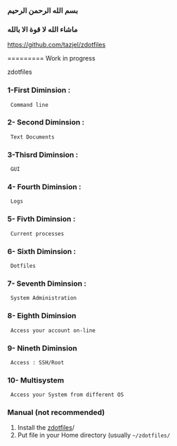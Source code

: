 
### بسم الله الرحمن الرحيم
### ماشاء الله لا قوة الا بالله


https://github.com/tazjel/zdotfiles


=========
Work in progress

zdotfiles

### 1-First Diminsion :
     Command line
### 2- Second Diminsion :
     Text Documents
### 3-Thisrd Diminsion :
     GUI
### 4- Fourth Diminsion :
     Logs
### 5- Fivth Diminsion :
     Current processes
### 6- Sixth Diminsion :
     Dotfiles
### 7- Seventh Diminsion :
     System Administration
### 8- Eighth Diminsion
     Access your account on-line
### 9- Nineth Diminsion
     Access : SSH/Root
### 10- Multisystem
     Access your System from different OS

### Manual (not recommended)

1. Install the
   [zdotfiles](https://github.com/tazjel/zdotfiles.git)/
2. Put file in your Home directory (usually `~/zdotfiles/`
